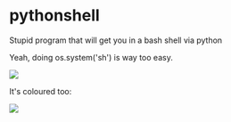 # pythonshell
Stupid program that will get you in a bash shell via python

Yeah, doing os.system('sh') is way too easy.

![](https://i.imgur.com/hKUG73I.gif)

It's coloured too:


![](https://i.imgur.com/PnFUbLO.gif)
